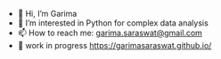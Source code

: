 - 👋 Hi, I’m Garima
- 👀 I’m interested in Python for complex data analysis
- 📫 How to reach me: garima.saraswat@gmail.com
- 🚧 work in progress https://garimasaraswat.github.io/

